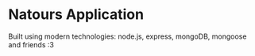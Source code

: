 # Natours Application

Built using modern technologies: node.js, express, mongoDB, mongoose and friends :3